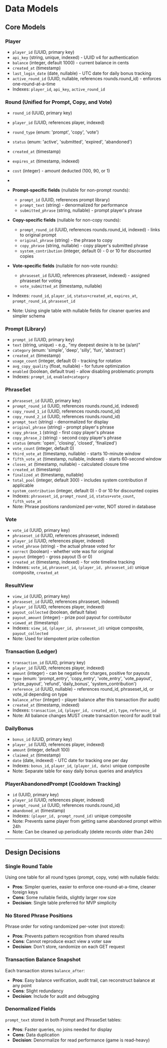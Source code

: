 # Data Models

## Core Models

### Player
- `player_id` (UUID, primary key)
- `api_key` (string, unique, indexed) - UUID v4 for authentication
- `balance` (integer, default 1000) - current balance in cents
- `created_at` (timestamp)
- `last_login_date` (date, nullable) - UTC date for daily bonus tracking
- `active_round_id` (UUID, nullable, references rounds.round_id) - enforces one-round-at-a-time
- Indexes: `player_id`, `api_key`, `active_round_id`

### Round (Unified for Prompt, Copy, and Vote)
- `round_id` (UUID, primary key)
- `player_id` (UUID, references player, indexed)
- `round_type` (enum: 'prompt', 'copy', 'vote')
- `status` (enum: 'active', 'submitted', 'expired', 'abandoned')
- `created_at` (timestamp)
- `expires_at` (timestamp, indexed)
- `cost` (integer) - amount deducted (100, 90, or 1)
-
- **Prompt-specific fields** (nullable for non-prompt rounds):
  - `prompt_id` (UUID, references prompt library)
  - `prompt_text` (string) - denormalized for performance
  - `submitted_phrase` (string, nullable) - prompt player's phrase

- **Copy-specific fields** (nullable for non-copy rounds):
  - `prompt_round_id` (UUID, references rounds.round_id, indexed) - links to original prompt
  - `original_phrase` (string) - the phrase to copy
  - `copy_phrase` (string, nullable) - copy player's submitted phrase
  - `system_contribution` (integer, default 0) - 0 or 10 for discounted copies

- **Vote-specific fields** (nullable for non-vote rounds):
  - `phraseset_id` (UUID, references phraseset, indexed) - assigned phraseset for voting
  - `vote_submitted_at` (timestamp, nullable)

- Indexes: `round_id`, `player_id`, `status+created_at`, `expires_at`, `prompt_round_id`, `phraseset_id`
- Note: Using single table with nullable fields for cleaner queries and simpler schema

### Prompt (Library)
- `prompt_id` (UUID, primary key)
- `text` (string, unique) - e.g., "my deepest desire is to be (a/an)"
- `category` (enum: 'simple', 'deep', 'silly', 'fun', 'abstract')
- `created_at` (timestamp)
- `usage_count` (integer, default 0) - tracking for rotation
- `avg_copy_quality` (float, nullable) - for future optimization
- `enabled` (boolean, default true) - allow disabling problematic prompts
- Indexes: `prompt_id`, `enabled+category`

### PhraseSet
- `phraseset_id` (UUID, primary key)
- `prompt_round_id` (UUID, references rounds.round_id, indexed)
- `copy_round_1_id` (UUID, references rounds.round_id)
- `copy_round_2_id` (UUID, references rounds.round_id)
- `prompt_text` (string) - denormalized for display
- `original_phrase` (string) - prompt player's phrase
- `copy_phrase_1` (string) - first copy player's phrase
- `copy_phrase_2` (string) - second copy player's phrase
- `status` (enum: 'open', 'closing', 'closed', 'finalized')
- `vote_count` (integer, default 0)
- `third_vote_at` (timestamp, nullable) - starts 10-minute window
- `fifth_vote_at` (timestamp, nullable, indexed) - starts 60-second window
- `closes_at` (timestamp, nullable) - calculated closure time
- `created_at` (timestamp)
- `finalized_at` (timestamp, nullable)
- `total_pool` (integer, default 300) - includes system contribution if applicable
- `system_contribution` (integer, default 0) - 0 or 10 for discounted copies
- Indexes: `phraseset_id`, `prompt_round_id`, `status+vote_count`, `fifth_vote_at`
- Note: Phrase positions randomized per-voter, NOT stored in database

### Vote
- `vote_id` (UUID, primary key)
- `phraseset_id` (UUID, references phraseset, indexed)
- `player_id` (UUID, references player, indexed)
- `voted_phrase` (string) - the actual phrase voted for
- `correct` (boolean) - whether vote was for original
- `payout` (integer) - gross payout (5 or 0)
- `created_at` (timestamp, indexed) - for vote timeline tracking
- Indexes: `vote_id`, `phraseset_id`, `(player_id, phraseset_id)` unique composite, `created_at`

### ResultView
- `view_id` (UUID, primary key)
- `phraseset_id` (UUID, references phraseset, indexed)
- `player_id` (UUID, references player, indexed)
- `payout_collected` (boolean, default false)
- `payout_amount` (integer) - prize pool payout for contributor
- `viewed_at` (timestamp)
- Indexes: `view_id`, `(player_id, phraseset_id)` unique composite, `payout_collected`
- Note: Used for idempotent prize collection

### Transaction (Ledger)
- `transaction_id` (UUID, primary key)
- `player_id` (UUID, references player, indexed)
- `amount` (integer) - can be negative for charges, positive for payouts
- `type` (enum: 'prompt_entry', 'copy_entry', 'vote_entry', 'vote_payout', 'prize_payout', 'refund', 'daily_bonus', 'system_contribution')
- `reference_id` (UUID, nullable) - references round_id, phraseset_id, or vote_id depending on type
- `balance_after` (integer) - player balance after this transaction (for audit)
- `created_at` (timestamp, indexed)
- Indexes: `transaction_id`, `(player_id, created_at)`, `type`, `reference_id`
- Note: All balance changes MUST create transaction record for audit trail

### DailyBonus
- `bonus_id` (UUID, primary key)
- `player_id` (UUID, references player, indexed)
- `amount` (integer, default 100)
- `claimed_at` (timestamp)
- `date` (date, indexed) - UTC date for tracking one per day
- Indexes: `bonus_id`, `player_id`, `(player_id, date)` unique composite
- Note: Separate table for easy daily bonus queries and analytics

### PlayerAbandonedPrompt (Cooldown Tracking)
- `id` (UUID, primary key)
- `player_id` (UUID, references player, indexed)
- `prompt_round_id` (UUID, references rounds.round_id)
- `abandoned_at` (timestamp)
- Indexes: `(player_id, prompt_round_id)` unique composite
- Note: Prevents same player from getting same abandoned prompt within 24h
- Note: Can be cleaned up periodically (delete records older than 24h)

---

## Design Decisions

### Single Round Table
Using one table for all round types (prompt, copy, vote) with nullable fields:
- **Pros**: Simpler queries, easier to enforce one-round-at-a-time, cleaner foreign keys
- **Cons**: Some nullable fields, slightly larger row size
- **Decision**: Single table preferred for MVP simplicity

### No Stored Phrase Positions
Phrase order for voting randomized per-voter (not stored):
- **Pros**: Prevents pattern recognition from shared results
- **Cons**: Cannot reproduce exact view a voter saw
- **Decision**: Don't store, randomize on each GET request

### Transaction Balance Snapshot
Each transaction stores `balance_after`:
- **Pros**: Easy balance verification, audit trail, can reconstruct balance at any point
- **Cons**: Slight redundancy
- **Decision**: Include for audit and debugging

### Denormalized Fields
`prompt_text` stored in both Prompt and PhraseSet tables:
- **Pros**: Faster queries, no joins needed for display
- **Cons**: Data duplication
- **Decision**: Denormalize for read performance (game is read-heavy)
